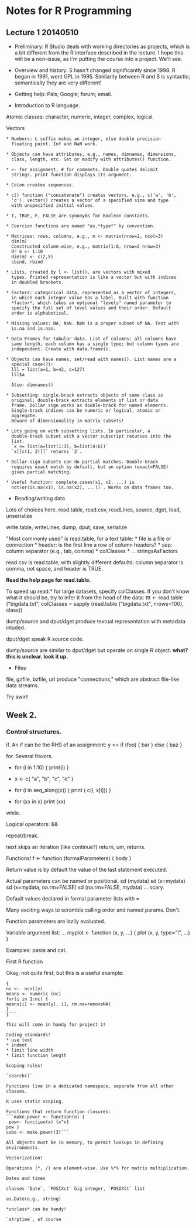 Notes for R Programming
========================

Lecture 1 20140510
--------------------------------------

* Preliminary: R Studio deals with working directories as projects,
  which is a bit different from the R interface described in the
  lecture. I hope this will be a non-issue, as I'm putting the course
  into a project. We'll see.

* Overview and history: S hasn't changed significantly since 1998. R
  began in 1991, went GPL in 1995. Similarity between R and S is
  syntactic; semantically they are very different!

* Getting help: Pals; Google; forum; email.

* Introduction to R language.

Atomic classes: character, numeric, integer, complex, logical.

Vectors

    * Numbers: L suffix makes an integer, else double precision
      floating point. Inf and NaN work. 

    * Objects can have attributes, e.g., names, dimnames, dimensions,
      class, length, etc. Set or modify with attributes() function. 

    * <- for assignment, # for comments. Double quotes delimit
      strings. print function displays its argument.

    * Colon creates sequences.

    * c() function ("concatenate") creates vectors, e.g., c('a', 'b',
      'c'). vector() creates a vector of a specified size and type
      with unspecified initial values. 

    * T, TRUE, F, FALSE are synonyms for Boolean constants.

    * Coercion functions are named "as.*type*" by convention.

    * Matrices: rows, columns, e.g., m <- matrix(nrow=2, ncol=3)
	  dim(m)
	  Constructed column-wise, e.g., matrix(1:6, nrow=2 nrow=3)
	  Or m <- 1:10
	  dim(m) <- c(2,5)
	  cbind, rbind

    * Lists, created by l <- list(), are vectors with mixed
      types. Printed representation is like a vector but with indices
      in doubled brackets.

	* Factors: categorical data, represented as a vector of integers,
      in which each integer value has a label. Built with function
      *factor*, which takes an optional "levels" named parameter to
      specify the full set of level values and their order. Default
      order is alphabetical.

	* Missing values: NA, NaN. NaN is a proper subset of NA. Test with
      is.na and is.nan.

	* Data Frames for tabular data. List of columns: all columns have
      same length, each column has a single type; but column types are
      independent. Create with data.frame().

	* Objects can have names, set/read with names(). List names are a
      special case(?):
	  lll = list(a=1, b=42, c=127)
	  lll$a

	  Also: dimnames()

	* Subsetting: single-brack extracts objects of same class as
      original; double-brack extracts elements of list or data
      frame. Dollar sign works as double-brack for named elements.
	  Single-brack indices can be numeric or logical, atomic or
      aggregate.
	  Beware of dimensionality in matrix subsets!

	* Lots going on with subsetting lists. In particular, a
      double-brack subset with a vector subscript recurses into the
      list.
	  `x <= list(a=list(1:3), b=list(4:6))`
	  `x[[c(1, 2)]]` returns `2`.

	* Dollar-sign subsets can do partial matches. Double-brack
      requires exact match by default, but an option (exact=FALSE)
      gives partial matching.

	* Useful function: complete.cases(x1, x2, ...) is
      not(or(is.na(x1), is.na(x2), ...)) . Works on data frames too.

 * Reading/writing data

Lots of choices here. read.table, read.csv, readLines, source, dget,
load, unserialize

write.table, writeLines, dump, dput, save, serialize

"Most commonly used" is read.table, for a text table:
    * file is a file or connection
	* header: is the first line a row of column headers?
	* sep: column separator (e.g., tab, comma)
	* colClasses
	* ... stringsAsFactors

read.csv is read.table, with slightly different defaults: column
separator is comma, not space, and header is TRUE.

**Read the help page for read.table.**

To speed up read.* for large datasets, specify colClasses. If you
don't know what it should be, try to infer it from the head of the
data:
ttt <- read.table ("bigdata.txt", colClasses = sapply (read.table ("bigdata.txt", nrows=100), class))

dump/source and dput/dget produce textual representation with metadata inluded.

dput/dget speak R source code.

dump/source are similar to dput/dget but operate on single R object. **what? this is unclear. look it up.**

* Files

file, gzfile, bzfile, url produce "connections," which are abstract file-like data streams.

Try swirl!

## Week 2.

### Control structures.

if. An if can be the RHS of an assignment:
y <= if (foo) { bar } else { baz }

for. Several flavors.

* for (i in 1:10) { print(i) }

* x <- c( "a", "b", "c", "d" )

* for (i in seq_along(x)) { print ( c(i, x[i])) }

* for (xx in x) print (xx)

while.

Logical operators: &&

repeat/break.

next skips an iteration (like continue?) return, um, returns.

Functions!
 f <- function (formalParameters) { body }

Return value is by default the value of the last statement executed.

Actual parameters can be named or positional.
sd (mydata)
sd (x=mydata)
sd (x=mydata, na.rm=FALSE)
sd (na.rm=FALSE, mydata)
... scary.

Default values declared in formal parameter lists with =

Many exciting ways to scramble calling order and named params. Don't.

Function parameters are lazily evaluated.

Variable argument list: ...
myplot <- function (x, y, ...) {
plot (x, y, type="l", ...)
}

Examples: paste and cat.

First R function

Okay, not quite first, but this is a useful example:

```columnMean <- function (y, removeNA=TRUE)
{
nc <-  ncol(y)
means <- numeric (nc)
for(i in 1:nc) {
means[i] <- mean(y[, i], rm.na=removeNA)
}
}```

This will come in handy for project 1!

Coding standards!
* use text
* indent
* limit line width
* limit function length

Scoping rules!

`search()`

Functions live in a dedicated namespace, separate from all other classes.

R uses static scoping.

Functions that return function closures:
```make.power <- function(n) {
 pow<- function(x) {x^n}
pow }
cube <- make.power(3)```

All objects must be in memory, to permit lookups in defining environments.

Vectorization!

Operations (*, /) are element-wise. Use %*% for matrix multiplication.

Dates and times

classes `Date`, `POSIXct` big integer, `POSIXlt` list

as.Date(e.g., string)

*unclass* can be handy!

`strptime`, of course

